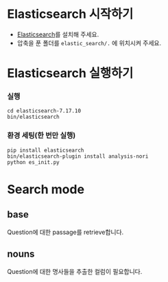 # Elasticsearch 시작하기

- [Elasticsearch](https://www.elastic.co/kr/downloads/past-releases/elasticsearch-7-17-10)를 설치해 주세요.
- 압축을 푼 폴더를 `elastic_search/.` 에 위치시켜 주세요.

# Elasticsearch 실행하기
### 실행
```console
cd elasticsearch-7.17.10
bin/elasticsearch
```
### 환경 세팅(한 번만 실행)
```console
pip install elasticsearch
bin/elasticsearch-plugin install analysis-nori
python es_init.py
```

# Search mode
## base
Question에 대한 passage를 retrieve합니다. 
## nouns
Question에 대한 명사들을 추출한 컬럼이 필요합니다. 
